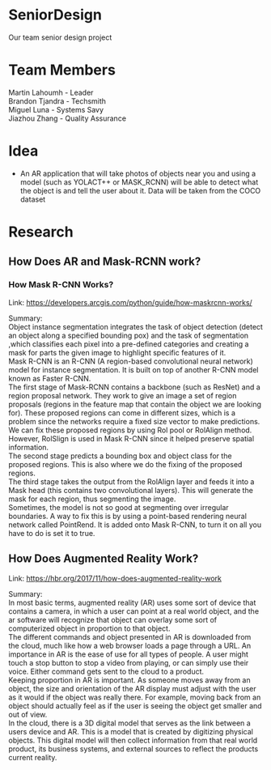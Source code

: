 # SeniorDesign
Our team senior design project 
# Team Members
Martin Lahoumh - Leader <br>
Brandon Tjandra - Techsmith <br>
Miguel Luna - Systems Savy <br>
Jiazhou Zhang - Quality Assurance <br>
# Idea
* An AR application that will take photos of objects near you and using a model (such as YOLACT++ or MASK_RCNN) will be able to detect what the object is and tell the user about it. Data will be taken from the COCO dataset

# Research
## How Does AR and Mask-RCNN work?
### How Mask R-CNN Works?
Link: https://developers.arcgis.com/python/guide/how-maskrcnn-works/  

Summary:  
Object instance segmentation integrates the task of object detection (detect an object along a specified bounding pox) and the task of segmentation ,which classifies each pixel into a pre-defined categories and creating a mask for parts the given image to highlight specific features of it.  
Mask R-CNN is an R-CNN (A region-based convolutional neural network) model for instance segmentation. It is built on top of another R-CNN model known as Faster R-CNN.  
The first stage of Mask-RCNN contains a backbone (such as ResNet) and a region proposal network. They work to give an image a set of region proposals (regions in the feature map that contain the object we are looking for). These proposed regions can come in different sizes, which is a problem since the networks require a fixed size vector to make predictions. We can fix these proposed regions by using Rol pool or RolAlign method. However, RolSlign is used in Mask R-CNN since it helped preserve spatial information.  
The second stage predicts a bounding box and object class for the proposed regions. This is also where we do the fixing of the proposed regions.  
The third stage takes the output from the RolAlign layer and feeds it into a Mask head (this contains two convolutional layers). This will generate the mask for each region, thus segmenting the image.  
Sometimes, the model is not so good at segmenting over irregular boundaries. A way to fix this is by using a point-based rendering neural network called PointRend. It is added onto Mask R-CNN, to turn it on all you have to do is set it to true.  

## How Does Augmented Reality Work?  
Link: https://hbr.org/2017/11/how-does-augmented-reality-work  

Summary:  
In most basic terms, augmented reality (AR) uses some sort of device that contains a camera, in which a user can point at a real world object, and the ar software will recognize that object can overlay some sort of computerized object in proportion to that object.  
The different commands and object presented in AR is downloaded from the cloud, much like how a web browser loads a page through a URL. An importance in AR is the ease of use for all types of people. A user might touch a stop button to stop a video from playing, or can simply use their voice. Either command gets sent to the cloud to a product.  
Keeping proportion in AR is important. As someone moves away from an object, the size and orientation of the AR display must adjust with the user as it would if the object was really there. For example, moving back from an object should actually feel as if the user is seeing the object get smaller and out of view.  
In the cloud, there is a 3D digital model that serves as the link between a users device and AR. This is a model that is created by digitizing physical objects. This digital model will then collect information from that real world product, its business systems, and external sources to reflect the products current reality.  











